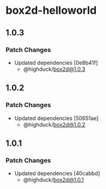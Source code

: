 # box2d-helloworld

## 1.0.3

### Patch Changes

- Updated dependencies [0e8b41f]
  - @highduck/box2d@1.0.3

## 1.0.2

### Patch Changes

- Updated dependencies [50651ae]
  - @highduck/box2d@1.0.2

## 1.0.1

### Patch Changes

- Updated dependencies [40cabbd]
  - @highduck/box2d@1.0.1
